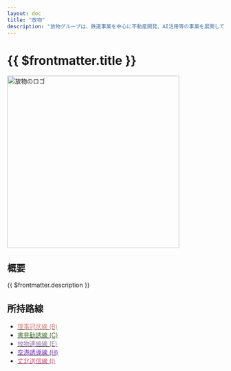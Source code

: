 ```yaml
---
layout: doc
title: "放物"
description: "放物グループは、鉄道事業を中心に不動産開発、AI活用等の事業を展開しています。"
---
```


# {{ $frontmatter.title }}
<img src="/img/company/houbutuHG/houbutu.webp" alt="放物のロゴ" width="400px">

## 概要
{{ $frontmatter.description }}

## 所持路線
- [<span style="color: #D7817E">理事冠状線 (B)</span>](/company/houbutuHG/houbutu/line/rizikanzyousen.md)
- [<span style="color: #456E2C">書見勧誘線 (C)</span>](/company/houbutuHG/houbutu/line/syokenkanyusen.md)
- [<span style="color: #9577A3">放物連絡線 (E)</span>](/company/houbutuHG/houbutu/line/houbuturenrakusen.md)
- [<span style="color: #7B2CBF">空港誘導線 (H)</span>](/company/houbutuHG/houbutu/line/kukoyudosen.md)
- [<span style="color: #D74B7E">丈北送信線 (I)</span>](/company/houbutuHG/houbutu/line/zyouhokusousinsen.md)

